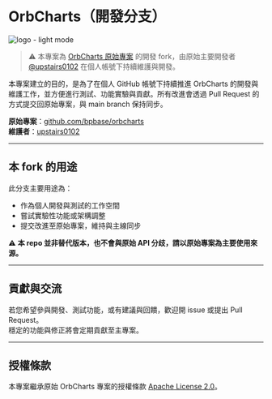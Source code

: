 # OrbCharts（開發分支）

![logo - light mode](https://orbcharts.blueplanet.com.tw/images/logo_light_temp2.png)

> ⚠️ 本專案為 [OrbCharts 原始專案](https://github.com/bpbase/orbcharts/) 的開發 fork，由原始主要開發者 [@upstairs0102](https://github.com/upstairs0102) 在個人帳號下持續維護與開發。

本專案建立的目的，是為了在個人 GitHub 帳號下持續推進 OrbCharts 的開發與維護工作，並方便進行測試、功能實驗與貢獻。所有改進會透過 Pull Request 的方式提交回原始專案，與 main branch 保持同步。

**原始專案**：[github.com/bpbase/orbcharts](https://github.com/bpbase/orbcharts)  
**維護者**：[upstairs0102](https://github.com/upstairs0102)

---

## 本 fork 的用途

此分支主要用途為：

- 作為個人開發與測試的工作空間
- 嘗試實驗性功能或架構調整
- 提交改進至原始專案，維持與主線同步

⚠️ **本 repo 並非替代版本，也不會與原始 API 分歧，請以原始專案為主要使用來源。**

---

## 貢獻與交流

若您希望參與開發、測試功能，或有建議與回饋，歡迎開 issue 或提出 Pull Request。  
穩定的功能與修正將會定期貢獻至主專案。

---

## 授權條款

本專案繼承原始 OrbCharts 專案的授權條款 [Apache License 2.0](https://github.com/BPbase/orbcharts/blob/main/LICENSE)。
